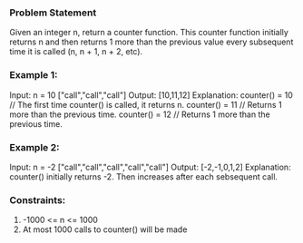 ### Problem Statement
Given an integer n, return a counter function. This counter function initially returns n and then returns 1 more than the previous value every subsequent time it is called (n, n + 1, n + 2, etc).

### Example 1:
Input: 
n = 10 
["call","call","call"]
Output: [10,11,12]
Explanation: 
counter() = 10 // The first time counter() is called, it returns n.
counter() = 11 // Returns 1 more than the previous time.
counter() = 12 // Returns 1 more than the previous time.

### Example 2:
Input: 
n = -2
["call","call","call","call","call"]
Output: [-2,-1,0,1,2]
Explanation: counter() initially returns -2. Then increases after each sebsequent call.
 
### Constraints:
1. -1000 <= n <= 1000
2. At most 1000 calls to counter() will be made